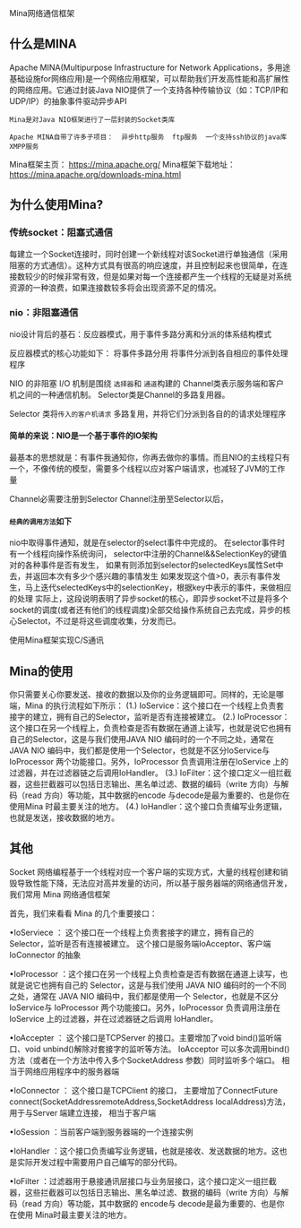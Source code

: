 Mina网络通信框架





## 什么是MINA
Apache MINA(Multipurpose Infrastructure for Network Applications，多用途基础设施for网络应用)是一个网络应用框架，可以帮助我们开发高性能和高扩展性的网络应用。它通过封装Java NIO提供了一个支持各种传输协议（如：TCP/IP和UDP/IP）的抽象事件驱动异步API

`Mina是对Java NIO框架进行了一层封装的Socket类库`


`Apache MINA自带了许多子项目： 
异步http服务 
ftp服务 
一个支持ssh协议的java库 
XMPP服务
`

Mina框架主页： 
https://mina.apache.org/ 
Mina框架下载地址： 
https://mina.apache.org/downloads-mina.html


## 为什么使用Mina?

### 传统socket：阻塞式通信
每建立一个Socket连接时，同时创建一个新线程对该Socket进行单独通信（采用阻塞的方式通信）。这种方式具有很高的响应速度，并且控制起来也很简单，在连接数较少的时候非常有效，但是如果对每一个连接都产生一个线程的无疑是对系统资源的一种浪费，如果连接数较多将会出现资源不足的情况。

### nio：非阻塞通信
nio设计背后的基石：反应器模式，用于事件多路分离和分派的体系结构模式

反应器模式的核心功能如下： 
将事件多路分用 
将事件分派到各自相应的事件处理程序

NIO 的非阻塞 I/O 机制是围绕 `选择器`和 `通道`构建的
Channel类表示服务端和客户机之间的一种通信机制。
Selector类是Channel的多路复用器。

Selector 类将`传入的客户机请求` 多路复用，并将它们分派到各自的的请求处理程序


#### 简单的来说：NIO是一个基于事件的IO架构
最基本的思想就是：有事件我通知你，你再去做你的事情。而且NIO的主线程只有一个，不像传统的模型，需要多个线程以应对客户端请求，也减轻了JVM的工作量


Channel必需要注册到Selector
Channel注册至Selector以后，

#### `经典的调用方法`如下
nio中取得事件通知，就是在selector的select事件中完成的。
在selector事件时有一个线程向操作系统询问，
selector中注册的Channel&&SelectionKey的键值对的各种事件是否有发生，
如果有则添加到selector的selectedKeys属性Set中去，并返回本次有多少个感兴趣的事情发生
如果发现这个值>0，表示有事件发生，马上迭代selectedKeys中的selectionKey，根据key中表示的事件，来做相应的处理
实际上，这段说明表明了异步socket的核心，即异步socket不过是将多个socket的调度(或者还有他们的线程调度)全部交给操作系统自己去完成，异步的核心Selectot，不过是将这些调度收集，分发而已。



使用Mina框架实现C/S通讯




## Mina的使用

你只需要关心你要发送、接收的数据以及你的业务逻辑即可。同样的，无论是哪端，Mina 的执行流程如下所示：
(1.) IoService：这个接口在一个线程上负责套接字的建立，拥有自己的Selector，监听是否有连接被建立。
(2.) IoProcessor：这个接口在另一个线程上，负责检查是否有数据在通道上读写，也就是说它也拥有自己的Selector，这是与我们使用JAVA NIO 编码时的一个不同之处，通常在JAVA NIO 编码中，我们都是使用一个Selector，也就是不区分IoService与IoProcessor 两个功能接口。另外，IoProcessor 负责调用注册在IoService 上的过滤器，并在过滤器链之后调用IoHandler。
(3.) IoFilter：这个接口定义一组拦截器，这些拦截器可以包括日志输出、黑名单过滤、数据的编码（write 方向）与解码（read 方向）等功能，其中数据的encode 与decode是最为重要的、也是你在使用Mina 时最主要关注的地方。
(4.) IoHandler：这个接口负责编写业务逻辑，也就是发送，接收数据的地方。





## 其他

Socket 网络编程基于一个线程对应一个客户端的实现方式，大量的线程创建和销毁导致性能下降，无法应对高并发量的访问，所以基于服务器端的网络通信开发，我们常用 Mina 网络通信框架


首先，我们来看看 Mina 的几个重要接口：

•IoServiece ：
这个接口在一个线程上负责套接字的建立，拥有自己的 Selector，监听是否有连接被建立。
这个接口是服务端IoAcceptor、客户端IoConnector 的抽象

•IoProcessor ：这个接口在另一个线程上负责检查是否有数据在通道上读写，也就是说它也拥有自己的 Selector，这是与我们使用 JAVA NIO 编码时的一个不同之处，通常在 JAVA NIO 编码中，我们都是使用一个 Selector，也就是不区分 IoService与 IoProcessor 两个功能接口。另外，IoProcessor 负责调用注册在 IoService 上的过滤器，并在过滤器链之后调用 IoHandler。  

•IoAccepter ：
这个接口是TCPServer 的接口。主要增加了void bind()监听端口、void unbind()解除对套接字的监听等方法。
IoAcceptor 可以多次调用bind()方法（或者在一个方法中传入多个SocketAddress 参数）同时监听多个端口。
相当于网络应用程序中的服务器端

•IoConnector ：
这个接口是TCPClient 的接口， 主要增加了ConnectFuture connect(SocketAddressremoteAddress,SocketAddress localAddress)方法，用于与Server 端建立连接，
相当于客户端

•IoSession ：当前客户端到服务器端的一个连接实例

•IoHandler ：这个接口负责编写业务逻辑，也就是接收、发送数据的地方。这也是实际开发过程中需要用户自己编写的部分代码。

•IoFilter ：过滤器用于悬接通讯层接口与业务层接口，这个接口定义一组拦截器，这些拦截器可以包括日志输出、黑名单过滤、数据的编码（write 方向）与解码（read 方向）等功能，其中数据的 encode与 decode是最为重要的、也是你在使用 Mina时最主要关注的地方。





